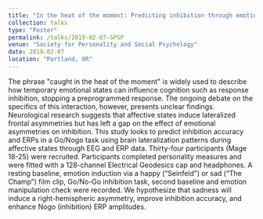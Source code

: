 ```yaml
---
title: "In the heat of the moment: Predicting inhibition through emotional frontal asymmetries"
collection: talks
type: "Poster"
permalink: /talks/2019-02-07-SPSP
venue: "Society for Personality and Social Psychology"
date: 2019-02-07
location: "Portland, OR"
---
```


The phrase "caught in the heat of the moment" is widely used to describe how temporary emotional states can influence cognition such as response inhibition, stopping a preprogrammed response. The ongoing debate on the specifics of this interaction, however, presents unclear findings. Neurological research suggests that affective states induce lateralized frontal asymmetries but has left a gap on the effect of emotional asymmetries on inhibition. This study looks to predict inhibition accuracy and ERPs in a Go/Nogo task using brain lateralization patterns during affective states through EEG and ERP data. Thirty-four participants (Mage 18-25) were recruited. Participants completed personality measures and were fitted with a 128-channel Electrical Geodesics cap and headphones. A resting baseline, emotion induction via a happy (“Seinfeld”) or sad (“The Champ”) film clip, Go/No-Go inhibition task, second baseline and emotion manipulation check were recorded. We hypothesize that sadness will induce a right-hemispheric asymmetry, improve inhibition accuracy, and enhance Nogo (inhibition) ERP amplitudes. 